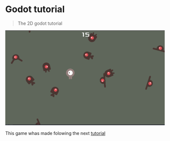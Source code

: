 # Godot tutorial
> The 2D godot tutorial

![screen shot](screenshot.png)

This game whas made folowing the next [tutorial](https://www.gdquest.com/tutorial/godot/learning-paths/getting-started-in-2021/chapter/10.your-first-2d-game/)
